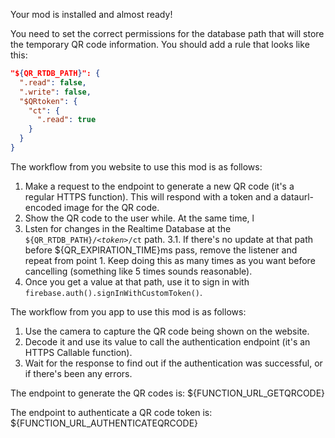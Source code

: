 Your mod is installed and almost ready!

You need to set the correct permissions for the database path that will store the temporary QR code information. You should add a rule that looks like this:

```json
"${QR_RTDB_PATH}": {
  ".read": false,
  ".write": false,
  "$QRtoken": {
    "ct": {
      ".read": true
    }
  }
}
```

The workflow from you website to use this mod is as follows:
  1. Make a request to the endpoint to generate a new QR code (it's a regular HTTPS function). This will respond with a token and a dataurl-encoded image for the QR code.
  2. Show the QR code to the user while. At the same time, l
  3. Lsten for changes in the Realtime Database at the `${QR_RTDB_PATH}/`*`<token>`*`/ct` path.
     3.1. If there's no update at that path before ${QR_EXPIRATION_TIME}ms pass, remove the listener and repeat from point 1. Keep doing this as many times as you want before cancelling (something like 5 times sounds reasonable).
  4. Once you get a value at that path, use it to sign in with `firebase.auth().signInWithCustomToken()`.

The workflow from you app to use this mod is as follows:
  1. Use the camera to capture the QR code being shown on the website.
  2. Decode it and use its value to call the authentication endpoint (it's an HTTPS Callable function).
  3. Wait for the response to find out if the authentication was successful, or if there's been any errors.

The endpoint to generate the QR codes is: ${FUNCTION_URL_GETQRCODE}

The endpoint to authenticate a QR code token is: ${FUNCTION_URL_AUTHENTICATEQRCODE}
